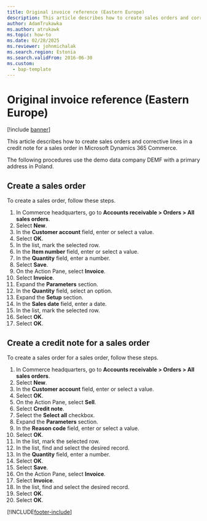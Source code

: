 ```yaml
---
title: Original invoice reference (Eastern Europe)
description: This article describes how to create sales orders and corrective lines in a credit note for a sales order in Microsoft Dynamics 365 Commerce.
author: AdamTrukawka
ms.author: atrukawk
ms.topic: how-to
ms.date: 02/28/2025
ms.reviewer: johnmichalak
ms.search.region: Estonia
ms.search.validFrom: 2016-06-30
ms.custom: 
  - bap-template
---
```


# Original invoice reference (Eastern Europe)

[!include [banner](../../includes/banner.md)]

This article describes how to create sales orders and corrective lines in a credit note for a sales order in Microsoft Dynamics 365 Commerce.

The following procedures use the demo data company DEMF with a primary address in Poland.

## Create a sales order

To create a sales order, follow these steps.

1. In Commerce headquarters, go to **Accounts receivable \> Orders \> All sales orders**.
1. Select **New**.
1. In the **Customer account** field, enter or select a value.
1. Select **OK**.
1. In the list, mark the selected row.
1. In the **Item number** field, enter or select a value.
1. In the **Quantity** field, enter a number.
1. Select **Save**.
1. On the Action Pane, select **Invoice**.
1. Select **Invoice**.
1. Expand the **Parameters** section.
1. In the **Quantity** field, select an option.
1. Expand the **Setup** section.
1. In the **Sales date** field, enter a date.
1. In the list, mark the selected row.
1. Select **OK**.
1. Select **OK**.

## Create a credit note for a sales order

To create a sales order for a sales order, follow these steps.

1. In Commerce headquarters, go to **Accounts receivable \> Orders \> All sales orders**.
1. Select **New**.
1. In the **Customer account** field, enter or select a value.
1. Select **OK**.
1. On the Action Pane, select **Sell**.
1. Select **Credit note**.
1. Select the **Select all** checkbox.
1. Expand the **Parameters** section.
1. In the **Reason code** field, enter or select a value.
1. Select **OK**.
1. In the list, mark the selected row.
1. In the list, find and select the desired record.
1. In the **Quantity** field, enter a number.
1. Select **OK**.
1. Select **Save**.
1. On the Action Pane, select **Invoice**.
1. Select **Invoice**.
1. In the list, find and select the desired record.
1. Select **OK**.
1. Select **OK**.



[!INCLUDE[footer-include](../../../includes/footer-banner.md)]
